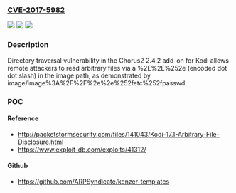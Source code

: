 ### [CVE-2017-5982](https://cve.mitre.org/cgi-bin/cvename.cgi?name=CVE-2017-5982)
![](https://img.shields.io/static/v1?label=Product&message=n%2Fa&color=blue)
![](https://img.shields.io/static/v1?label=Version&message=n%2Fa&color=blue)
![](https://img.shields.io/static/v1?label=Vulnerability&message=n%2Fa&color=brighgreen)

### Description

Directory traversal vulnerability in the Chorus2 2.4.2 add-on for Kodi allows remote attackers to read arbitrary files via a %2E%2E%252e (encoded dot dot slash) in the image path, as demonstrated by image/image%3A%2F%2F%2e%2e%252fetc%252fpasswd.

### POC

#### Reference
- http://packetstormsecurity.com/files/141043/Kodi-17.1-Arbitrary-File-Disclosure.html
- https://www.exploit-db.com/exploits/41312/

#### Github
- https://github.com/ARPSyndicate/kenzer-templates

